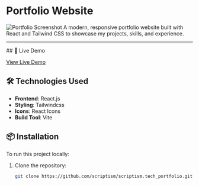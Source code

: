 # Portfolio Website


![Portfolio Screenshot](![portfolio](https://github.com/user-attachments/assets/845f368c-8bd3-479d-9f3a-081c54ad1a5f)) <!-- Replace with your actual image path -->
A modern, responsive portfolio website built with React and Tailwind CSS to showcase my projects, skills, and experience.
<hr/>
## 🚀 Live Demo

[View Live Demo](https://scriptism.github.io/scriptism.tech_portfolio/) <!-- Replace with your actual URL -->

## 🛠️ Technologies Used

- **Frontend**: React.js
- **Styling**: Tailwindcss
- **Icons**: React Icons 
- **Build Tool**: Vite 

## 📦 Installation

To run this project locally:

1. Clone the repository:
   ```bash
   git clone https://github.com/scriptism/scriptism.tech_portfolio.git

